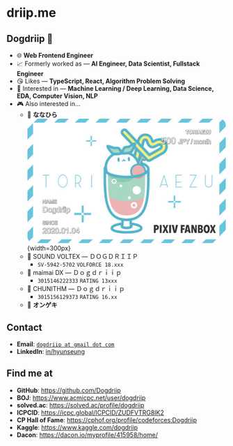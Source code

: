 # driip.me

## Dogdriip 🐶

- 🌐 **Web Frontend Engineer**
- 📈 Formerly worked as — **AI Engineer, Data Scientist, Fullstack Engineer**
- 😘 Likes — **TypeScript, React, Algorithm Problem Solving**
- 🤔 Interested in — **Machine Learning / Deep Learning, Data Science, EDA, Computer Vision, NLP**
- 🎮 Also interested in…
  - 🎵 **ななひら**
    ![nanahira-supporter-card.png](./assets/nanahira-supporter-card.png){width=300px}
  - 🎹 SOUND VOLTEX — ＤＯＧＤＲＩＩＰ
    - `SV-5942-5702` `VOLFORCE 18.xxx`
  - 🎹 maimai DX — Ｄｏｇｄｒｉｉｐ
    - `3015146222333` `RATING 13xxx`
  - 🎹 CHUNITHM — Ｄｏｇｄｒｉｉｐ
    - `3015156129373` `RATING 16.xx`
  - 🎹 **オンゲキ**

## Contact

- **Email**: [`dogdriip at gmail dot com`](https://mailhide.io/e/RDhvc9UO)
- **LinkedIn**: [in/hyunseung](https://www.linkedin.com/in/hyunseung/)

## Find me at

- **GitHub**: https://github.com/Dogdriip
- **BOJ**: https://www.acmicpc.net/user/dogdriip
- **solved.ac**: https://solved.ac/profile/dogdriip
- **ICPCID**: https://icpc.global/ICPCID/ZUDFVTRG8IK2
- **CP Hall of Fame**: https://cphof.org/profile/codeforces:Dogdriip
- **Kaggle**: https://www.kaggle.com/dogdriip
- **Dacon**: https://dacon.io/myprofile/415958/home/
